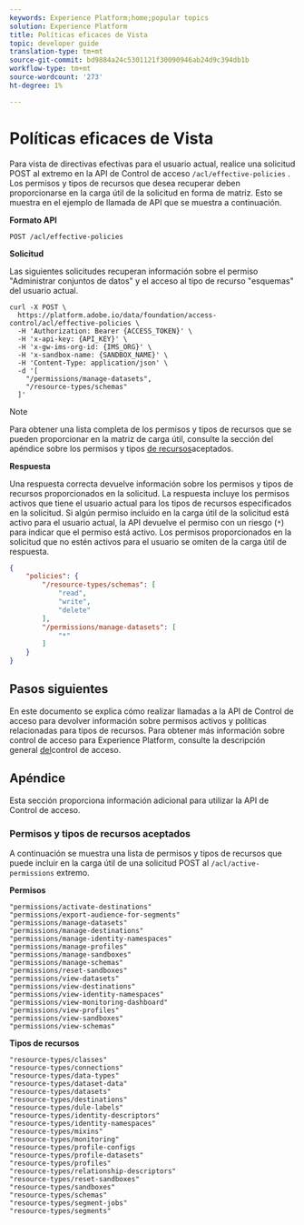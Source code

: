 ```yaml
---
keywords: Experience Platform;home;popular topics
solution: Experience Platform
title: Políticas eficaces de Vista
topic: developer guide
translation-type: tm+mt
source-git-commit: bd9884a24c5301121f30090946ab24d9c394db1b
workflow-type: tm+mt
source-wordcount: '273'
ht-degree: 1%

---
```



# Políticas eficaces de Vista

Para vista de directivas efectivas para el usuario actual, realice una solicitud POST al extremo en la API de Control de acceso `/acl/effective-policies` . Los permisos y tipos de recursos que desea recuperar deben proporcionarse en la carga útil de la solicitud en forma de matriz. Esto se muestra en el ejemplo de llamada de API que se muestra a continuación.

**Formato API**

```http
POST /acl/effective-policies
```

**Solicitud**

Las siguientes solicitudes recuperan información sobre el permiso &quot;Administrar conjuntos de datos&quot; y el acceso al tipo de recurso &quot;esquemas&quot; del usuario actual.

```shell
curl -X POST \
  https://platform.adobe.io/data/foundation/access-control/acl/effective-policies \
  -H 'Authorization: Bearer {ACCESS_TOKEN}' \
  -H 'x-api-key: {API_KEY}' \
  -H 'x-gw-ims-org-id: {IMS_ORG}' \
  -H 'x-sandbox-name: {SANDBOX_NAME}' \
  -H 'Content-Type: application/json' \
  -d '[
    "/permissions/manage-datasets",
    "/resource-types/schemas"
  ]'
```

>[!NOTE]
>
>Para obtener una lista completa de los permisos y tipos de recursos que se pueden proporcionar en la matriz de carga útil, consulte la sección del apéndice sobre los permisos y tipos [de recursos](#accepted-permissions-and-resource-types)aceptados.

**Respuesta**

Una respuesta correcta devuelve información sobre los permisos y tipos de recursos proporcionados en la solicitud. La respuesta incluye los permisos activos que tiene el usuario actual para los tipos de recursos especificados en la solicitud. Si algún permiso incluido en la carga útil de la solicitud está activo para el usuario actual, la API devuelve el permiso con un riesgo (`*`) para indicar que el permiso está activo. Los permisos proporcionados en la solicitud que no estén activos para el usuario se omiten de la carga útil de respuesta.

```json
{
    "policies": {
        "/resource-types/schemas": [
            "read",
            "write",
            "delete"
        ],
        "/permissions/manage-datasets": [
            "*"
        ]
    }
}
```

## Pasos siguientes

En este documento se explica cómo realizar llamadas a la API de Control de acceso para devolver información sobre permisos activos y políticas relacionadas para tipos de recursos. Para obtener más información sobre control de acceso para Experience Platform, consulte la descripción general [del](../home.md)control de acceso.

## Apéndice

Esta sección proporciona información adicional para utilizar la API de Control de acceso.

### Permisos y tipos de recursos aceptados

A continuación se muestra una lista de permisos y tipos de recursos que puede incluir en la carga útil de una solicitud POST al `/acl/active-permissions` extremo.

**Permisos**

```plaintext
"permissions/activate-destinations"
"permissions/export-audience-for-segments"
"permissions/manage-datasets"
"permissions/manage-destinations"
"permissions/manage-identity-namespaces"
"permissions/manage-profiles"
"permissions/manage-sandboxes"
"permissions/manage-schemas"
"permissions/reset-sandboxes"
"permissions/view-datasets"
"permissions/view-destinations"
"permissions/view-identity-namespaces"
"permissions/view-monitoring-dashboard"
"permissions/view-profiles"
"permissions/view-sandboxes"
"permissions/view-schemas"
```

**Tipos de recursos**

```plaintext
"resource-types/classes"
"resource-types/connections"
"resource-types/data-types"
"resource-types/dataset-data"
"resource-types/datasets"
"resource-types/destinations"
"resource-types/dule-labels"
"resource-types/identity-descriptors"
"resource-types/identity-namespaces"
"resource-types/mixins"
"resource-types/monitoring"
"resource-types/profile-configs
"resource-types/profile-datasets"
"resource-types/profiles"
"resource-types/relationship-descriptors"
"resource-types/reset-sandboxes"
"resource-types/sandboxes"
"resource-types/schemas"
"resource-types/segment-jobs"
"resource-types/segments"
```
